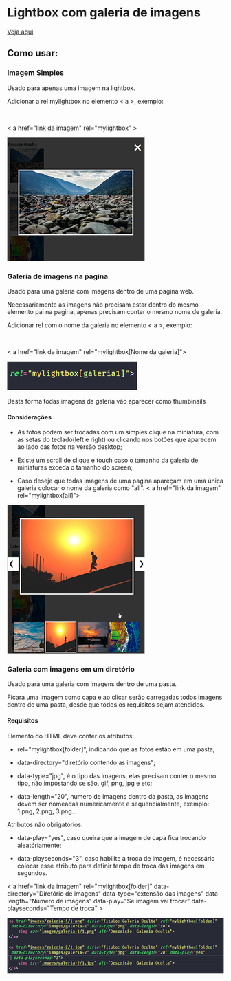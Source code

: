<h1>Lightbox com galeria de imagens</h1>

<a href="https://jsfiddle.net/phscezario/13utwq68/20/" target="new">Veja aqui</a>

<h2>Como usar:</h2>

<h3>Imagem Simples</h3>

<p>Usado para apenas uma imagem na lightbox.</p>
<p>Adicionar a rel mylightbox no elemento < a >, exemplo:</p>
<br>
<p>< a href="link da imagem" rel="mylightbox" ></p>


![](images/print1.png)


<h3>Galeria de imagens na pagina</h3>

<p>Usado para uma galeria com imagens dentro de uma pagina web.</p>
<p>Necessariamente as imagens não precisam estar dentro do mesmo elemento pai na pagina, apenas precisam conter o mesmo nome de galeria.</p>
<p>Adicionar rel com o nome da galeria no elemento < a >, exemplo:</p>
<br>
<p>< a href="link da imagem" rel="mylightbox[Nome da galeria]"></p>


![](images/print2.png)


<p>Desta forma todas imagens da galeria vão aparecer como thumbinails</p>
<h4>Considerações</h4>

- As fotos podem ser trocadas com um simples clique na miniatura, com as setas do teclado(left e right) ou clicando nos botões que aparecem ao lado das fotos na versão desktop;

- Existe um scroll de clique e touch caso o tamanho da galeria de miniaturas exceda o tamanho do screen;

- Caso deseje que todas imagens de uma pagina apareçam em uma única galeria colocar o nome da galeria como "all".
< a href="link da imagem" rel="mylightbox[all]">


![](images/print3.png)


<h3>Galeria com imagens em um diretório</h3>

<p>Usado para uma galeria com imagens dentro de uma pasta.</p>
<p>Ficara uma imagem como capa e ao clicar serão carregadas todos imagens dentro de uma pasta, desde que todos os requisitos sejam atendidos.</p>

<h4>Requisitos</h4>
<p>Elemento do HTML deve conter os atributos:</p>

- rel="mylightbox[folder]", indicando que as fotos estão em uma pasta;

- data-directory="diretório contendo as imagens";

- data-type="jpg", é o tipo das imagens, elas precisam conter o mesmo tipo, não impostando se são, gif, png, jpg e etc;

- data-length="20", numero de imagens dentro da pasta, as imagens devem ser nomeadas numericamente e sequencialmente, exemplo: 1.png, 2.png, 3.png...

<p>Atributos não obrigatórios:</p>

- data-play="yes", caso queira que a imagem de capa fica trocando aleatóriamente;

- data-playseconds="3", caso habilite a troca de imagem, é necessário colocar esse atributo para definir tempo de troca das imagens em segundos.

<p>< a href="link da imagem" rel="mylightbox[folder]" data-directory="Diretório de imagens" data-type="extensão das imagens" data-length="Numero de imagens" data-play="Se imagem vai trocar" data-playseconds="Tempo de troca" ></p>


![](images/print4.png)

